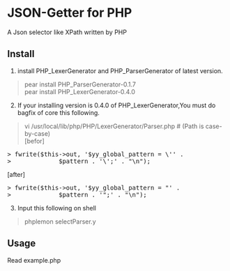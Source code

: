 JSON-Getter for PHP
==========
A Json selector like XPath written by PHP

## Install
1. install PHP_LexerGenerator and PHP_ParserGenerator of latest version.  
> pear install PHP_ParserGenerator-0.1.7  
> pear install PHP_LexerGenerator-0.4.0  

2. If your installing version is 0.4.0 of PHP_LexerGenerator,You must do bagfix of core this following.  
> vi /usr/local/lib/php/PHP/LexerGenerator/Parser.php # (Path is case-by-case)  
[befor]  
<pre>
> fwrite($this->out, '$yy_global_pattern = \'' .  
>             $pattern . '\';' . "\n");  
</pre>
[after]  
<pre>
> fwrite($this->out, '$yy_global_pattern = "' .  
>             $pattern . '";' . "\n");  
</pre>

3. Input this following on shell  
> phplemon selectParser.y  

## Usage
Read example.php
